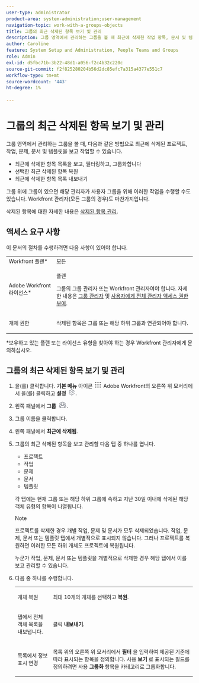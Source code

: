 ```yaml
---
user-type: administrator
product-area: system-administration;user-management
navigation-topic: work-with-a-groups-objects
title: 그룹의 최근 삭제된 항목 보기 및 관리
description: 그룹 영역에서 관리하는 그룹을 볼 때 최근에 삭제한 작업 항목, 문서 및 템플릿을 보고, 필터링하고, 복원하고, 내보낼 수 있습니다.
author: Caroline
feature: System Setup and Administration, People Teams and Groups
role: Admin
exl-id: d5fbc71b-3b22-48d1-a056-f2c4b32c220c
source-git-commit: f2f825280204b56d2dc85efc7a315a4377e551c7
workflow-type: tm+mt
source-wordcount: '443'
ht-degree: 1%

---
```


# 그룹의 최근 삭제된 항목 보기 및 관리

그룹 영역에서 관리하는 그룹을 볼 때, 다음과 같은 방법으로 최근에 삭제된 프로젝트, 작업, 문제, 문서 및 템플릿을 보고 작업할 수 있습니다.

* 최근에 삭제한 항목 목록을 보고, 필터링하고, 그룹화합니다
* 선택한 최근 삭제된 항목 복원
* 최근에 삭제한 항목 목록 내보내기

그룹 위에 그룹이 있으면 해당 관리자가 사용자 그룹을 위해 이러한 작업을 수행할 수도 있습니다. Workfront 관리자(모든 그룹의 경우)도 마찬가지입니다.

삭제된 항목에 대한 자세한 내용은 [삭제된 항목 관리](../../../administration-and-setup/manage-workfront/manage-deleted-items/manage-deleted-items.md).

## 액세스 요구 사항

이 문서의 절차를 수행하려면 다음 사항이 있어야 합니다.

<table style="table-layout:auto"> 
 <col> 
 </col> 
 <col> 
 </col> 
 <tbody> 
  <tr> 
   <td role="rowheader">Workfront 플랜*</td> 
   <td>모든</td> 
  </tr> 
  <tr> 
   <td role="rowheader">Adobe Workfront 라이선스*</td> 
   <td> <p>플랜 </p> <p>그룹의 그룹 관리자 또는 Workfront 관리자여야 합니다. 자세한 내용은 <a href="../../../administration-and-setup/manage-groups/group-roles/group-administrators.md" class="MCXref xref">그룹 관리자</a> 및 <a href="../../../administration-and-setup/add-users/configure-and-grant-access/grant-a-user-full-administrative-access.md" class="MCXref xref">사용자에게 전체 관리자 액세스 권한 부여</a>.</p> </td> 
  </tr> 
  <tr> 
   <td role="rowheader">개체 권한</td> 
   <td> <p>삭제된 항목은 그룹 또는 해당 하위 그룹과 연관되어야 합니다. </p> </td> 
  </tr> 
 </tbody> 
</table>

&#42;보유하고 있는 플랜 또는 라이선스 유형을 찾아야 하는 경우 Workfront 관리자에게 문의하십시오.

## 그룹의 최근 삭제된 항목 보기 및 관리

1. 을(를) 클릭합니다. **기본 메뉴** 아이콘 ![](assets/main-menu-icon.png) Adobe Workfront의 오른쪽 위 모서리에서 을(를) 클릭하고 **설정** ![](assets/gear-icon-settings.png).

1. 왼쪽 패널에서 **그룹** ![](assets/groups-icon.png).

1. 그룹 이름을 클릭합니다.
1. 왼쪽 패널에서 **최근에 삭제됨**.
1. 그룹의 최근 삭제된 항목을 보고 관리할 다음 탭 중 하나를 엽니다.

   * 프로젝트
   * 작업
   * 문제
   * 문서
   * 템플릿

   각 탭에는 현재 그룹 또는 해당 하위 그룹에 속하고 지난 30일 이내에 삭제된 해당 객체 유형의 항목이 나열됩니다.

   >[!NOTE]
   >
   >프로젝트를 삭제한 경우 개별 작업, 문제 및 문서가 모두 삭제되었습니다. 작업, 문제, 문서 또는 템플릿 탭에서 개별적으로 표시되지 않습니다. 그러나 프로젝트를 복원하면 이러한 모든 하위 개체도 프로젝트에 복원됩니다.
   >
   >
   >누군가 작업, 문제, 문서 또는 템플릿을 개별적으로 삭제한 경우 해당 탭에서 이를 보고 관리할 수 있습니다.

1. 다음 중 하나를 수행합니다.

   <table style="table-layout:auto"> 
    <col> 
    <col> 
    <tbody> 
     <tr> 
      <td role="rowheader"> <p>개체 복원</p> </td> 
      <td> <p>최대 10개의 개체를 선택하고 <strong>복원</strong>.</p> </td> 
     </tr> 
     <tr> 
      <td role="rowheader"> <p>탭에서 전체 객체 목록을 내보냅니다.</p> </td> 
      <td> <p>클릭 <strong>내보내기</strong>.</p> </td> 
     </tr> 
     <tr data-mc-conditions=""> 
      <td role="rowheader"> <p>목록에서 정보 표시 변경</p> </td> 
      <td> <p>목록 위의 오른쪽 위 모서리에서 <strong>필터</strong> 을 입력하여 제공된 기준에 따라 표시되는 항목을 정의합니다. 사용 <strong>보기</strong> 로 표시되는 필드를 정의하려면 사용 <strong>그룹화</strong> 항목을 카테고리로 그룹화합니다.</p> </td> 
     </tr> 
    </tbody> 
   </table>
